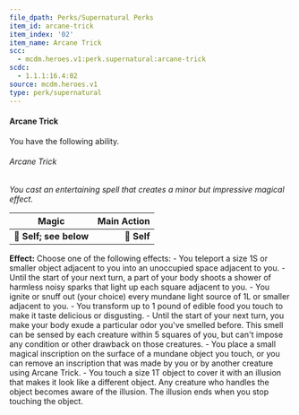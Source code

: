 ```yaml
---
file_dpath: Perks/Supernatural Perks
item_id: arcane-trick
item_index: '02'
item_name: Arcane Trick
scc:
  - mcdm.heroes.v1:perk.supernatural:arcane-trick
scdc:
  - 1.1.1:16.4:02
source: mcdm.heroes.v1
type: perk/supernatural
---
```


#### Arcane Trick

You have the following ability.

###### Arcane Trick

*You cast an entertaining spell that creates a minor but impressive magical effect.*

| **Magic**              | **Main Action** |
| ---------------------- | --------------: |
| **📏 Self; see below** |     **🎯 Self** |

**Effect:** Choose one of the following effects: - You teleport a size 1S or smaller object adjacent to you into an unoccupied space adjacent to you. - Until the start of your next turn, a part of your body shoots a shower of harmless noisy sparks that light up each square adjacent to you. - You ignite or snuff out (your choice) every mundane light source of 1L or smaller adjacent to you. - You transform up to 1 pound of edible food you touch to make it taste delicious or disgusting. - Until the start of your next turn, you make your body exude a particular odor you've smelled before. This smell can be sensed by each creature within 5 squares of you, but can't impose any condition or other drawback on those creatures. - You place a small magical inscription on the surface of a mundane object you touch, or you can remove an inscription that was made by you or by another creature using Arcane Trick. - You touch a size 1T object to cover it with an illusion that makes it look like a different object. Any creature who handles the object becomes aware of the illusion. The illusion ends when you stop touching the object.
